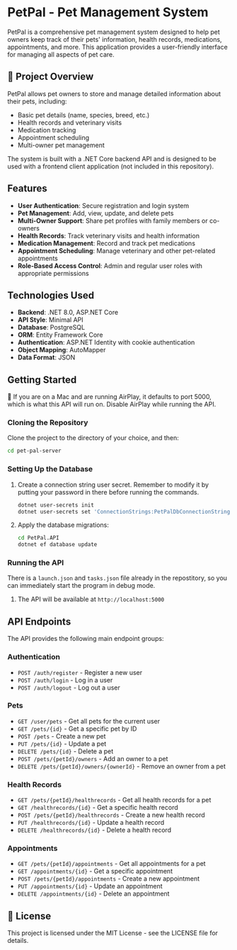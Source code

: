 # PetPal - Pet Management System

PetPal is a comprehensive pet management system designed to help pet owners keep track of their pets' information, health records, medications, appointments, and more. This application provides a user-friendly interface for managing all aspects of pet care.

## 🐾 Project Overview

PetPal allows pet owners to store and manage detailed information about their pets, including:
- Basic pet details (name, species, breed, etc.)
- Health records and veterinary visits
- Medication tracking
- Appointment scheduling
- Multi-owner pet management

The system is built with a .NET Core backend API and is designed to be used with a frontend client application (not included in this repository).

## Features

- **User Authentication**: Secure registration and login system
- **Pet Management**: Add, view, update, and delete pets
- **Multi-Owner Support**: Share pet profiles with family members or co-owners
- **Health Records**: Track veterinary visits and health information
- **Medication Management**: Record and track pet medications
- **Appointment Scheduling**: Manage veterinary and other pet-related appointments
- **Role-Based Access Control**: Admin and regular user roles with appropriate permissions

## Technologies Used

- **Backend**: .NET 8.0, ASP.NET Core
- **API Style**: Minimal API
- **Database**: PostgreSQL
- **ORM**: Entity Framework Core
- **Authentication**: ASP.NET Identity with cookie authentication
- **Object Mapping**: AutoMapper
- **Data Format**: JSON

## Getting Started

📝 If you are on a Mac and are running AirPlay, it defaults to port 5000, which is what this API will run on. Disable AirPlay while running the API.

### Cloning the Repository

Clone the project to the directory of your choice, and then:

```sh
cd pet-pal-server
```

### Setting Up the Database

1. Create a connection string user secret. Remember to modify it by putting your password in there before running the commands.
   ```sh
   dotnet user-secrets init
   dotnet user-secrets set 'ConnectionStrings:PetPalDbConnectionString' 'Host=localhost;Port=5432;Username=postgres;Password=your_password;Database=PetPal'
   ```

2. Apply the database migrations:
   ```sh
   cd PetPal.API
   dotnet ef database update
   ```

### Running the API

There is a `launch.json` and `tasks.json` file already in the repostitory, so you can immediately start the program in debug mode.

1. The API will be available at `http://localhost:5000`

## API Endpoints

The API provides the following main endpoint groups:

### Authentication
- `POST /auth/register` - Register a new user
- `POST /auth/login` - Log in a user
- `POST /auth/logout` - Log out a user

### Pets
- `GET /user/pets` - Get all pets for the current user
- `GET /pets/{id}` - Get a specific pet by ID
- `POST /pets` - Create a new pet
- `PUT /pets/{id}` - Update a pet
- `DELETE /pets/{id}` - Delete a pet
- `POST /pets/{petId}/owners` - Add an owner to a pet
- `DELETE /pets/{petId}/owners/{ownerId}` - Remove an owner from a pet

### Health Records
- `GET /pets/{petId}/healthrecords` - Get all health records for a pet
- `GET /healthrecords/{id}` - Get a specific health record
- `POST /pets/{petId}/healthrecords` - Create a new health record
- `PUT /healthrecords/{id}` - Update a health record
- `DELETE /healthrecords/{id}` - Delete a health record

### Appointments
- `GET /pets/{petId}/appointments` - Get all appointments for a pet
- `GET /appointments/{id}` - Get a specific appointment
- `POST /pets/{petId}/appointments` - Create a new appointment
- `PUT /appointments/{id}` - Update an appointment
- `DELETE /appointments/{id}` - Delete an appointment


## 📄 License

This project is licensed under the MIT License - see the LICENSE file for details.
